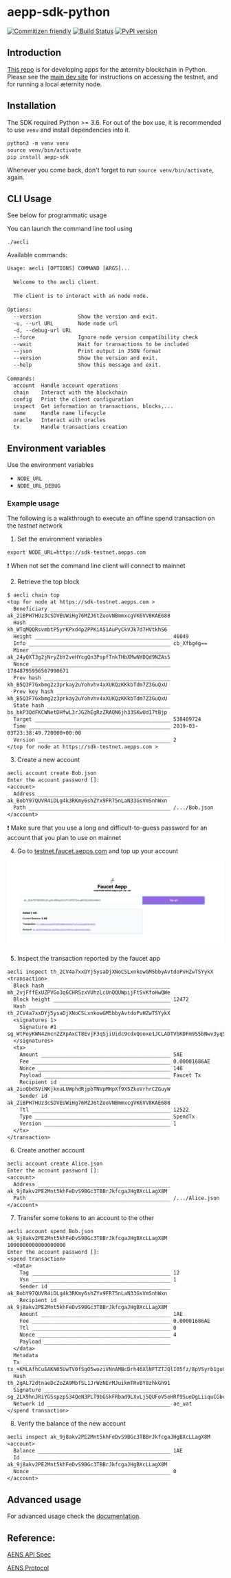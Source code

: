# aepp-sdk-python

[![Commitizen friendly](https://img.shields.io/badge/commitizen-friendly-brightgreen.svg)](http://commitizen.github.io/cz-cli/)
[![Build Status](https://ci.aepps.com/buildStatus/icon?job=aepp-sdk-python/develop)](https://ci.aepps.com/job/aepp-sdk-python/job/develop/)
[![PyPI version](https://badge.fury.io/py/aepp-sdk.svg)](https://badge.fury.io/py/aepp-sdk)

## Introduction 

[This repo](https://github.com/aeternity/aepp-sdk-python) is for developing apps for the æternity blockchain in Python. Please see the [main dev site](https://dev.aepps.com) for instructions on accessing the testnet, and for running a local æternity node.

## Installation

The SDK required Python >= 3.6. For out of the box use, it is recommended to use
`venv` and install dependencies into it.

```
python3 -m venv venv
source venv/bin/activate
pip install aepp-sdk
```

Whenever you come back, don't forget to run `source venv/bin/activate`, again.


## CLI Usage

See below for programmatic usage

You can launch the command line tool using

```
./aecli
```

Available commands:

```
Usage: aecli [OPTIONS] COMMAND [ARGS]...

  Welcome to the aecli client.

  The client is to interact with an node node.

Options:
  --version            Show the version and exit.
  -u, --url URL        Node node url
  -d, --debug-url URL
  --force              Ignore node version compatibility check
  --wait               Wait for transactions to be included
  --json               Print output in JSON format
  --version            Show the version and exit.
  --help               Show this message and exit.

Commands:
  account  Handle account operations
  chain    Interact with the blockchain
  config   Print the client configuration
  inspect  Get information on transactions, blocks,...
  name     Handle name lifecycle
  oracle   Interact with oracles
  tx       Handle transactions creation
```

## Environment variables

Use the environment variables

- `NODE_URL`
- `NODE_URL_DEBUG`

### Example usage

The following is a walkthrough to execute an offline spend transaction on the *testnet* network

1. Set the environment variables
```
export NODE_URL=https://sdk-testnet.aepps.com
```

❗ When not set the command line client will connect to mainnet

2. Retrieve the top block
```
$ aecli chain top
<top for node at https://sdk-testnet.aepps.com >
  Beneficiary _______________________________________ ak_2iBPH7HUz3cSDVEUWiHg76MZJ6tZooVNBmmxcgVK6VV8KAE688
  Hash ______________________________________________ kh_WTqMQQRsvmbtP5yrKPxd4p2PPKiA51AuPyCkVJk7d7HVtkhS6
  Height ____________________________________________ 46049
  Info ______________________________________________ cb_Xfbg4g==
  Miner _____________________________________________ ak_24yQXT3g2jNryZbY2veHYcgQn3PspfTnkTHbXMwNYDQd9NZAs5
  Nonce _____________________________________________ 17848795956567990671
  Prev hash _________________________________________ kh_B5Q3F7Gxbmg2z3prkay2uYohvhv4xXUKQzKKkbTdm7Z3GuQxU
  Prev key hash _____________________________________ kh_B5Q3F7Gxbmg2z3prkay2uYohvhv4xXUKQzKKkbTdm7Z3GuQxU
  State hash ________________________________________ bs_bkP3QdFKCWNetDHfwL3rJG2hEgRzZRAQN6jh33SKwUd17tBjp
  Target ____________________________________________ 538409724
  Time ______________________________________________ 2019-03-03T23:38:49.720000+00:00
  Version ___________________________________________ 2
</top for node at https://sdk-testnet.aepps.com >
```

3. Create a new account

```
aecli account create Bob.json
Enter the account password []:
<account>
  Address ___________________________________________ ak_BobY97QUVR4iDLg4k3RKmy6shZYx9FR75nLaN33GsVmSnhWxn
  Path ______________________________________________ /.../Bob.json
</account>

```

❗ Make sure that you use a long and difficult-to-guess password for an account that you plan to use on mainnet

4. Go to [testnet.faucet.aepps.com](https://testnet.faucet.aepps.com) and top up your account

![](docs/assets/images/faucet.png)

5. Inspect the transaction reported by the faucet app
```
aecli inspect th_2CV4a7xxDYj5ysaDjXNoCSLxnkowGM5bbyAvtdoPvHZwTSYykX
<transaction>
  Block hash ________________________________________ mh_2vjFffExUZPVGo3q6CHRSzxVUhzLcUnQQUWpijFtSvKfoHwQWe
  Block height ______________________________________ 12472
  Hash ______________________________________________ th_2CV4a7xxDYj5ysaDjXNoCSLxnkowGM5bbyAvtdoPvHZwTSYykX
  <signatures 1>
    Signature #1 ____________________________________ sg_WtPeyKWN4zmcnZZXpAxCT8EvjF3qSjiUidc9cdxQooxe1JCLADTVbKDFm9S5bNwv3yq57PQKTG4XuUP4eTzD5jymPHpNu
  </signatures>
  <tx>
    Amount __________________________________________ 5AE
    Fee _____________________________________________ 0.00001686AE
    Nonce ___________________________________________ 146
    Payload _________________________________________ Faucet Tx
    Recipient id ____________________________________ ak_2ioQbdSViNKjknaLUWphdRjpbTNVpMHpXf9X5ZkoVrhrCZGuyW
    Sender id _______________________________________ ak_2iBPH7HUz3cSDVEUWiHg76MZJ6tZooVNBmmxcgVK6VV8KAE688
    Ttl _____________________________________________ 12522
    Type ____________________________________________ SpendTx
    Version _________________________________________ 1
  </tx>
</transaction>
```

6. Create another account

```
aecli account create Alice.json
Enter the account password []:
<account>
  Address ___________________________________________ ak_9j8akv2PE2Mnt5khFeDvS9BGc3TBBrJkfcgaJHgBXcLLagX8M
  Path ______________________________________________ /.../Alice.json
</account>
```


7. Transfer some tokens to an account to the other

```
aecli account spend Bob.json ak_9j8akv2PE2Mnt5khFeDvS9BGc3TBBrJkfcgaJHgBXcLLagX8M 1000000000000000000
Enter the account password []:
<spend transaction>
  <data>
    Tag _____________________________________________ 12
    Vsn _____________________________________________ 1
    Sender id _______________________________________ ak_BobY97QUVR4iDLg4k3RKmy6shZYx9FR75nLaN33GsVmSnhWxn
    Recipient id ____________________________________ ak_9j8akv2PE2Mnt5khFeDvS9BGc3TBBrJkfcgaJHgBXcLLagX8M
    Amount __________________________________________ 1AE
    Fee _____________________________________________ 0.00001686AE
    Ttl _____________________________________________ 0
    Nonce ___________________________________________ 4
    Payload _________________________________________
  </data>
  Metadata
  Tx ________________________________________________ tx_+KMLAfhCuEAKN05UwTV0fSgO5woziVNnAMBcDrh46XlNFTZTJQlI05fz/8pVSyrb1guCLcw8n7++O887k/JEu6/XHcCSHOMMuFv4WQwBoQEYh8aMDs7saMDBvys+lbKds3Omnzm4crYNbs9xGolBm6EBE9B4l/BeyxMO//3ANxwyT+ZHL52j9nAZosRe/YFuK4eIDeC2s6dkAACGD1WGT5gAAASAN24JGA==
  Hash ______________________________________________ th_2gAL72dtnaeDcZoZA9MbfSL1JrWzNErMJuikmTRvBY8zhkGh91
  Signature _________________________________________ sg_2LX9hnJRiYGSspzpS34QeN3PLT9bGSkFRbad9LXvLj5QUFoV5eHRf9SueDgLiiquCGbeFEBPBe7xMJidf8NMSuF16dngr
  Network id ________________________________________ ae_uat
</spend transaction>
```

8. Verify the balance of the new account
```
aecli inspect ak_9j8akv2PE2Mnt5khFeDvS9BGc3TBBrJkfcgaJHgBXcLLagX8M
<account>
  Balance ___________________________________________ 1AE
  Id ________________________________________________ ak_9j8akv2PE2Mnt5khFeDvS9BGc3TBBrJkfcgaJHgBXcLLagX8M
  Nonce _____________________________________________ 0
</account>
```



## Advanced usage

For advanced usage check the [documentation](docs).


## Reference:

[AENS API Spec](https://github.com/aeternity/protocol/blob/master/node/api/naming_system_api_usage.md)

[AENS Protocol](https://github.com/aeternity/protocol/blob/master/AENS.md)
